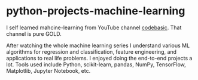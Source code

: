 # python-projects-machine-learning

I self learned mahcine-learning from YouTube channel [codebasic](https://www.youtube.com/c/codebasics). That channel is pure GOLD. 

After watching the whole machine learning series I understand various ML algorithms for regression and classification, feature engineering, and applications to real life problems. I enjoyed doing the end-to-end projects a lot. Tools used include Python, scikit-learn, pandas, NumPy, TensorFlow, Matplotlib, Jupyter Notebook, etc.
